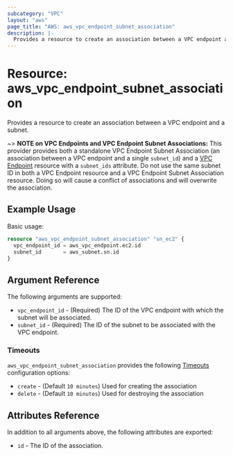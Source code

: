 ```yaml
---
subcategory: "VPC"
layout: "aws"
page_title: "AWS: aws_vpc_endpoint_subnet_association"
description: |-
  Provides a resource to create an association between a VPC endpoint and a subnet.
---
```


# Resource: aws_vpc_endpoint_subnet_association

Provides a resource to create an association between a VPC endpoint and a subnet.

~> **NOTE on VPC Endpoints and VPC Endpoint Subnet Associations:** This provider provides
both a standalone VPC Endpoint Subnet Association (an association between a VPC endpoint
and a single `subnet_id`) and a [VPC Endpoint](vpc_endpoint.html) resource with a `subnet_ids`
attribute. Do not use the same subnet ID in both a VPC Endpoint resource and a VPC Endpoint Subnet
Association resource. Doing so will cause a conflict of associations and will overwrite the association.

## Example Usage

Basic usage:

```terraform
resource "aws_vpc_endpoint_subnet_association" "sn_ec2" {
  vpc_endpoint_id = aws_vpc_endpoint.ec2.id
  subnet_id       = aws_subnet.sn.id
}
```

## Argument Reference

The following arguments are supported:

* `vpc_endpoint_id` - (Required) The ID of the VPC endpoint with which the subnet will be associated.
* `subnet_id` - (Required) The ID of the subnet to be associated with the VPC endpoint.

### Timeouts

`aws_vpc_endpoint_subnet_association` provides the following
[Timeouts](https://www.terraform.io/docs/configuration/blocks/resources/syntax.html#operation-timeouts) configuration options:

- `create` - (Default `10 minutes`) Used for creating the association
- `delete` - (Default `10 minutes`) Used for destroying the association

## Attributes Reference

In addition to all arguments above, the following attributes are exported:

* `id` - The ID of the association.
